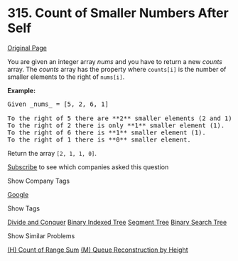 # 315. Count of Smaller Numbers After Self

[Original Page](https://leetcode.com/problems/count-of-smaller-numbers-after-self/)

You are given an integer array _nums_ and you have to return a new _counts_ array. The _counts_ array has the property where `counts[i]` is the number of smaller elements to the right of `nums[i]`.

**Example:**

<pre>Given _nums_ = [5, 2, 6, 1]

To the right of 5 there are **2** smaller elements (2 and 1).
To the right of 2 there is only **1** smaller element (1).
To the right of 6 there is **1** smaller element (1).
To the right of 1 there is **0** smaller element.
</pre>

Return the array `[2, 1, 1, 0]`.

<div>

[Subscribe](/subscribe/) to see which companies asked this question

</div>

<div>

<div id="company_tags" class="btn btn-xs btn-warning">Show Company Tags</div>

<span class="hidebutton">[Google](/company/google/)</span></div>

<div>

<div id="tags" class="btn btn-xs btn-warning">Show Tags</div>

<span class="hidebutton">[Divide and Conquer](/tag/divide-and-conquer/) [Binary Indexed Tree](/tag/binary-indexed-tree/) [Segment Tree](/tag/segment-tree/) [Binary Search Tree](/tag/binary-search-tree/)</span></div>

<div>

<div id="similar" class="btn btn-xs btn-warning">Show Similar Problems</div>

<span class="hidebutton">[(H) Count of Range Sum](/problems/count-of-range-sum/) [(M) Queue Reconstruction by Height](/problems/queue-reconstruction-by-height/)</span></div>